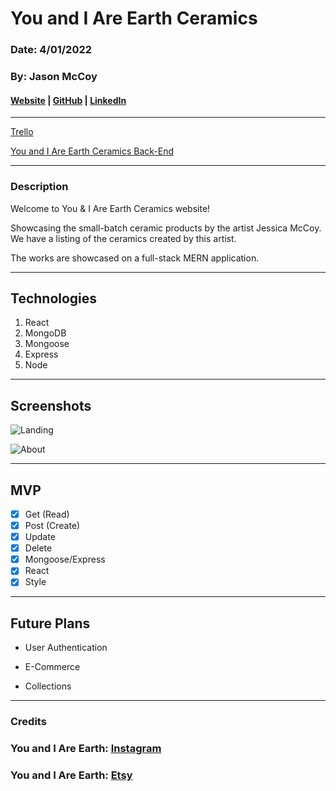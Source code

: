 # You and I Are Earth Ceramics

### Date: 4/01/2022

### By: Jason McCoy

#### [Website](https://youandipottery.herokuapp.com/) | [GitHub](https://github.com/MC-JSON) | [LinkedIn](https://www.linkedin.com/in/jason-mccoy-21b56022b/)

---

[Trello](https://trello.com/b/z5hmimiK/mern-project)

[You and I Are Earth Ceramics Back-End](https://github.com/MC-JSON/YouAndI-BE)

---

### Description

Welcome to You & I Are Earth Ceramics website!

Showcasing the small-batch ceramic products by the artist Jessica McCoy. We have a listing of the ceramics created by this artist.

The works are showcased on a full-stack MERN application.

---

## Technologies

1.  React
2.  MongoDB
3.  Mongoose
4.  Express
5.  Node

---

## Screenshots

![Landing](http://res.cloudinary.com/dntpwckqi/image/upload/v1648757690/Screen_Shot_2022-03-31_at_3.06.25_PM_wx6jmv.jpg)

![About](http://res.cloudinary.com/dntpwckqi/image/upload/v1648757686/Screen_Shot_2022-03-31_at_3.07.00_PM_tdnhw4.jpg)

---

## **MVP**

- [x] Get (Read)
- [x] Post (Create)
- [x] Update
- [x] Delete
- [x] Mongoose/Express
- [x] React
- [x] Style

---

## **Future Plans**

- User Authentication

- E-Commerce

- Collections

---

### **Credits**

### You and I Are Earth: [Instagram](https://www.instagram.com/youandiareearthceramics/)

### You and I Are Earth: [Etsy](https://www.etsy.com/shop/YouandIareEarth)
